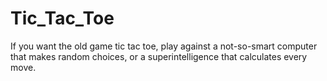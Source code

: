# Tic_Tac_Toe
 If you want the old game tic tac toe, play against a not-so-smart computer that makes random choices, or a superintelligence that calculates every move.

